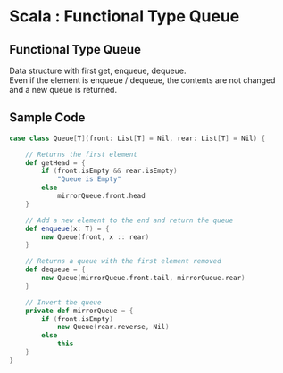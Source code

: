 # Scala : Functional Type Queue

## Functional Type Queue
Data structure with first get, enqueue, dequeue.  
Even if the element is enqueue / dequeue, the contents are not changed and a new queue is returned.  

## Sample Code
```Scala
case class Queue[T](front: List[T] = Nil, rear: List[T] = Nil) {

    // Returns the first element
    def getHead = {
        if (front.isEmpty && rear.isEmpty)
            "Queue is Empty"
        else
            mirrorQueue.front.head
    }

    // Add a new element to the end and return the queue
    def enqueue(x: T) = {
        new Queue(front, x :: rear)
    }

    // Returns a queue with the first element removed
    def dequeue = {
        new Queue(mirrorQueue.front.tail, mirrorQueue.rear)
    }

    // Invert the queue
    private def mirrorQueue = {
        if (front.isEmpty)
            new Queue(rear.reverse, Nil)
        else
            this
    }
}
```
